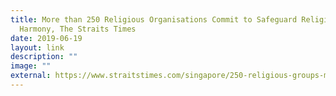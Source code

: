 ```yaml
---
title: More than 250 Religious Organisations Commit to Safeguard Religious
  Harmony, The Straits Times
date: 2019-06-19
layout: link
description: ""
image: ""
external: https://www.straitstimes.com/singapore/250-religious-groups-make-commitment-with-practical-suggestions-to-safeguard-religious
---
```

